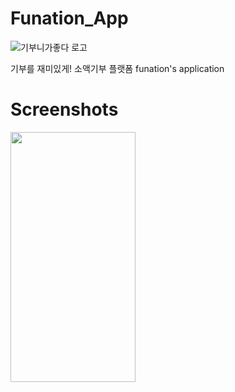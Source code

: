 # Funation_App
![기부니가좋다 로고](https://user-images.githubusercontent.com/35298963/89778909-467e4f80-db49-11ea-8304-a218e0487e7f.png)

기부를 재미있게! 소액기부 플랫폼 funation's application

# Screenshots

<img src="https://user-images.githubusercontent.com/35298963/89778976-644bb480-db49-11ea-9897-ecb344b3c5b1.png"  width="200" height="400">

